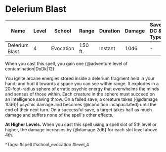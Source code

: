 # Delerium Blast

| Name | Level | School | Range | Duration | Damage | Save DC & Type |
|------|-------|--------|-------|----------|--------|----------------|
| Delerium Blast | 4 | Evocation | 150 ft. | Instant | 10d6 | - |

When you cast this spell, you gain one {@adventure level of contamination|DoDk|12}.

You ignite arcane energies stored inside a delerium fragment held in your hand, and hurl it towards a space you can see within range. It explodes in a 20-foot-radius sphere of erratic psychic energy that overwhelms the minds and senses of those within. Each creature in the sphere must succeed on an Intelligence saving throw. On a failed save, a creature takes ({@damage 10d6}) psychic damage and becomes {@condition incapacitated} until the end of their next turn. On a successful save, a target takes half as much damage and suffers none of the spell's other effects.

**At Higher Levels.** When you cast this spell using a spell slot of 5th level or higher, the damage increases by {@damage 2d6} for each slot level above 4th.

^Tags: #spell #school_evocation #level_4